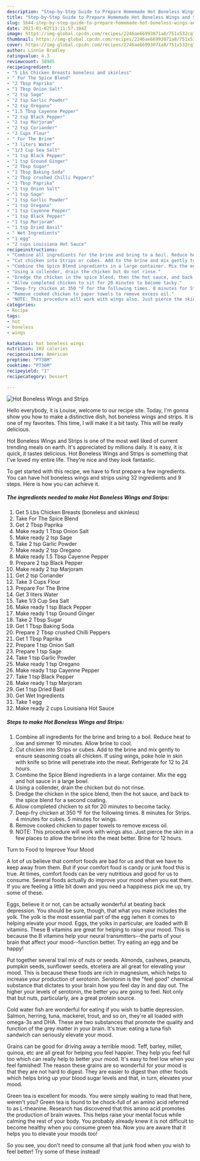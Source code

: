 ```yaml
---
description: "Step-by-Step Guide to Prepare Homemade Hot Boneless Wings and Strips"
title: "Step-by-Step Guide to Prepare Homemade Hot Boneless Wings and Strips"
slug: 1644-step-by-step-guide-to-prepare-homemade-hot-boneless-wings-and-strips
date: 2021-01-02T13:11:57.384Z
image: https://img-global.cpcdn.com/recipes/2246ae66993071a8/751x532cq70/hot-boneless-wings-and-strips-recipe-main-photo.jpg
thumbnail: https://img-global.cpcdn.com/recipes/2246ae66993071a8/751x532cq70/hot-boneless-wings-and-strips-recipe-main-photo.jpg
cover: https://img-global.cpcdn.com/recipes/2246ae66993071a8/751x532cq70/hot-boneless-wings-and-strips-recipe-main-photo.jpg
author: Linnie Bradley
ratingvalue: 4.3
reviewcount: 38945
recipeingredient:
- "5 Lbs Chicken Breasts boneless and skinless"
- " For The Spice Blend"
- "2 Tbsp Paprika"
- "1 Tbsp Onion Salt"
- "2 tsp Sage"
- "2 tsp Garlic Powder"
- "2 tsp Oregano"
- "1.5 Tbsp Cayenne Pepper"
- "2 tsp Black Pepper"
- "2 tsp Marjoram"
- "2 tsp Coriander"
- "3 Cups Flour"
- " For The Brine"
- "3 liters Water"
- "1/3 Cup Sea Salt"
- "1 tsp Black Pepper"
- "1 tsp Ground Ginger"
- "2 Tbsp Sugar"
- "1 Tbsp Baking Soda"
- "2 Tbsp crushed Chilli Peppers"
- "1 Tbsp Paprika"
- "1 tsp Onion Salt"
- "1 tsp Sage"
- "1 tsp Garlic Powder"
- "1 tsp Oregano"
- "1 tsp Cayenne Pepper"
- "1 tsp Black Pepper"
- "1 tsp Marjoram"
- "1 tsp Dried Basil"
- " Wet Ingredients"
- "1 egg"
- "2 cups Louisiana Hot Sauce"
recipeinstructions:
- "Combine all ingredients for the brine and bring to a boil. Reduce heat to low and simmer 10 minutes. Allow brine to cool."
- "Cut chicken into Strips or cubes. Add to the brine and mix gently to ensure seasoning coats all chicken. If using wings, poke hole in skin with knife so brine will penetrate into the meat. Refrigerate for 12 to 24 hours."
- "Combine the Spice Blend ingredients in a large container. Mix the egg and hot sauce in a large bowl."
- "Using a collender, drain the chicken but do not rinse."
- "Dredge the chicken in the spice blend, then the hot sauce, and back to the spice blend for a second coating."
- "Allow completed chicken to sit for 20 minutes to become tacky."
- "Deep-fry chicken at 350 °F for the following times. 8 minutes for Strips. 4 minutes for cubes. 5 minutes for wings."
- "Remove cooked chicken to paper towels to remove excess oil."
- "NOTE: This procedure will work with wings also. Just pierce the skin in a few places to allow the brine into the meat better. Brine for 12 hours."
categories:
- Recipe
tags:
- hot
- boneless
- wings

katakunci: hot boneless wings 
nutrition: 103 calories
recipecuisine: American
preptime: "PT38M"
cooktime: "PT36M"
recipeyield: "1"
recipecategory: Dessert

---
```



![Hot Boneless Wings and Strips](https://img-global.cpcdn.com/recipes/2246ae66993071a8/751x532cq70/hot-boneless-wings-and-strips-recipe-main-photo.jpg)

Hello everybody, it is Louise, welcome to our recipe site. Today, I'm gonna show you how to make a distinctive dish, hot boneless wings and strips. It is one of my favorites. This time, I will make it a bit tasty. This will be really delicious.

Hot Boneless Wings and Strips is one of the most well liked of current trending meals on earth. It's appreciated by millions daily. It is easy, it is quick, it tastes delicious. Hot Boneless Wings and Strips is something that I've loved my entire life. They're nice and they look fantastic.




To get started with this recipe, we have to first prepare a few ingredients. You can have hot boneless wings and strips using 32 ingredients and 9 steps. Here is how you can achieve it.

<!--inarticleads1-->

##### The ingredients needed to make Hot Boneless Wings and Strips:

1. Get 5 Lbs Chicken Breasts (boneless and skinless)
1. Take  For The Spice Blend
1. Get 2 Tbsp Paprika
1. Make ready 1 Tbsp Onion Salt
1. Make ready 2 tsp Sage
1. Take 2 tsp Garlic Powder
1. Make ready 2 tsp Oregano
1. Make ready 1.5 Tbsp Cayenne Pepper
1. Prepare 2 tsp Black Pepper
1. Make ready 2 tsp Marjoram
1. Get 2 tsp Coriander
1. Take 3 Cups Flour
1. Prepare  For The Brine
1. Get 3 liters Water
1. Take 1/3 Cup Sea Salt
1. Make ready 1 tsp Black Pepper
1. Make ready 1 tsp Ground Ginger
1. Take 2 Tbsp Sugar
1. Get 1 Tbsp Baking Soda
1. Prepare 2 Tbsp crushed Chilli Peppers
1. Get 1 Tbsp Paprika
1. Prepare 1 tsp Onion Salt
1. Prepare 1 tsp Sage
1. Take 1 tsp Garlic Powder
1. Make ready 1 tsp Oregano
1. Make ready 1 tsp Cayenne Pepper
1. Take 1 tsp Black Pepper
1. Make ready 1 tsp Marjoram
1. Get 1 tsp Dried Basil
1. Get  Wet Ingredients
1. Take 1 egg
1. Make ready 2 cups Louisiana Hot Sauce




<!--inarticleads2-->

##### Steps to make Hot Boneless Wings and Strips:

1. Combine all ingredients for the brine and bring to a boil. Reduce heat to low and simmer 10 minutes. Allow brine to cool.
1. Cut chicken into Strips or cubes. Add to the brine and mix gently to ensure seasoning coats all chicken. If using wings, poke hole in skin with knife so brine will penetrate into the meat. Refrigerate for 12 to 24 hours.
1. Combine the Spice Blend ingredients in a large container. Mix the egg and hot sauce in a large bowl.
1. Using a collender, drain the chicken but do not rinse.
1. Dredge the chicken in the spice blend, then the hot sauce, and back to the spice blend for a second coating.
1. Allow completed chicken to sit for 20 minutes to become tacky.
1. Deep-fry chicken at 350 °F for the following times. 8 minutes for Strips. 4 minutes for cubes. 5 minutes for wings.
1. Remove cooked chicken to paper towels to remove excess oil.
1. NOTE: This procedure will work with wings also. Just pierce the skin in a few places to allow the brine into the meat better. Brine for 12 hours.




Turn to Food to Improve Your Mood


A lot of us believe that comfort foods are bad for us and that we have to keep away from them. But if your comfort food is candy or junk food this is true. At times, comfort foods can be very nutritious and good for us to consume. Several foods actually do improve your mood when you eat them. If you are feeling a little bit down and you need a happiness pick me up, try some of these.

Eggs, believe it or not, can be actually wonderful at beating back depression. You should be sure, though, that what you make includes the yolk. The yolk is the most essential part of the egg iwhen it comes to helping elevate your mood. Eggs, the yolks in particular, are loaded with B vitamins. These B vitamins are great for helping to raise your mood. This is because the B vitamins help your neural transmitters--the parts of your brain that affect your mood--function better. Try eating an egg and be happy!

Put together several trail mix of nuts or seeds. Almonds, cashews, peanuts, pumpkin seeds, sunflower seeds, etcetera are all great for elevating your mood. This is because these foods are rich in magnesium, which helps to increase your production of serotonin. Serotonin is the "feel good" chemical substance that dictates to your brain how you feel day in and day out. The higher your levels of serotonin, the better you are going to feel. Not only that but nuts, particularly, are a great protein source.

Cold water fish are wonderful for eating if you wish to battle depression. Salmon, herring, tuna, mackerel, trout, and so on, they're all loaded with omega-3s and DHA. These are two substances that promote the quality and function of the grey matter in your brain. It's true: eating a tuna fish sandwich can seriously elevate your mood. 

Grains can be good for driving away a terrible mood. Teff, barley, millet, quinoa, etc are all great for helping you feel happier. They help you feel full too which can really help to better your mood. It's easy to feel low when you feel famished! The reason these grains are so wonderful for your mood is that they are not hard to digest. They are easier to digest than other foods which helps bring up your blood sugar levels and that, in turn, elevates your mood.

Green tea is excellent for moods. You were simply waiting to read that here, weren't you? Green tea is found to be chock-full of an amino acid referred to as L-theanine. Research has discovered that this amino acid promotes the production of brain waves. This helps raise your mental focus while calming the rest of your body. You probably already knew it is not difficult to become healthy when you consume green tea. Now you are aware that it helps you to elevate your moods too!

So you see, you don't need to consume all that junk food when you wish to feel better! Try some of these instead!


